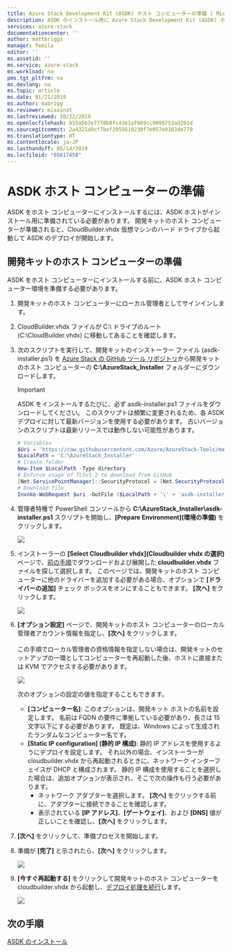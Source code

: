 ```yaml
---
title: Azure Stack Development Kit (ASDK) ホスト コンピューターの準備 | Microsoft Docs
description: ASDK のインストール用に Azure Stack Development Kit (ASDK) ホスト コンピューターを準備する方法について説明します。
services: azure-stack
documentationcenter: ''
author: mattbriggs
manager: femila
editor: ''
ms.assetid: ''
ms.service: azure-stack
ms.workload: na
pms.tgt_pltfrm: na
ms.devlang: na
ms.topic: article
ms.date: 01/21/2019
ms.author: mabrigg
ms.reviewer: misainat
ms.lastreviewed: 10/22/2018
ms.openlocfilehash: b15a5b7e77f0b8fc4361af669cc9099753ad201d
ms.sourcegitcommit: 2a4321a9cf7bef2955610230f7e057e0163de779
ms.translationtype: HT
ms.contentlocale: ja-JP
ms.lasthandoff: 05/14/2019
ms.locfileid: "65617458"
---
```

# <a name="prepare-the-asdk-host-computer"></a>ASDK ホスト コンピューターの準備
ASDK をホスト コンピューターにインストールするには、ASDK ホストがインストール用に準備されている必要があります。 開発キットのホスト コンピューターが準備されると、CloudBuilder.vhdx 仮想マシンのハード ドライブから起動して ASDK のデプロイが開始します。

## <a name="prepare-the-development-kit-host-computer"></a>開発キットのホスト コンピューターの準備
ASDK をホスト コンピューターにインストールする前に、ASDK ホスト コンピューター環境を準備する必要があります。
1. 開発キットのホスト コンピューターにローカル管理者としてサインインします。
2. CloudBuilder.vhdx ファイルが C:\ ドライブのルート (C:\CloudBuilder.vhdx) に移動してあることを確認します。
3. 次のスクリプトを実行して、開発キットのインストーラー ファイル (asdk-installer.ps1) を [Azure Stack の GitHub ツール リポジトリ](https://github.com/Azure/AzureStack-Tools)から開発キットのホスト コンピューターの **C:\AzureStack_Installer** フォルダーにダウンロードします。

   > [!IMPORTANT]
   > ASDK をインストールするたびに、必ず asdk-installer.ps1 ファイルをダウンロードしてください。 このスクリプトは頻繁に変更されるため、各 ASDK デプロイに対して最新バージョンを使用する必要があります。 古いバージョンのスクリプトは最新リリースでは動作しない可能性があります。

   ```powershell
   # Variables
   $Uri = 'https://raw.githubusercontent.com/Azure/AzureStack-Tools/master/Deployment/asdk-installer.ps1'
   $LocalPath = 'C:\AzureStack_Installer'
   # Create folder
   New-Item $LocalPath -Type directory
   # Enforce usage of TLSv1.2 to download from GitHub
   [Net.ServicePointManager]::SecurityProtocol = [Net.SecurityProtocolType]::Tls12
   # Download file
   Invoke-WebRequest $uri -OutFile ($LocalPath + '\' + 'asdk-installer.ps1')
   ```

4. 管理者特権で PowerShell コンソールから **C:\AzureStack_Installer\asdk-installer.ps1** スクリプトを開始し、**[Prepare Environment]\(環境の準備\)** をクリックします。

    ![](media/asdk-prepare-host/1.PNG) 

5. インストーラーの **[Select Cloudbuilder vhdx]\(Cloudbuilder vhdx の選択\)** ページで、[前の手順](asdk-download.md)でダウンロードおよび展開した **cloudbuilder.vhdx** ファイルを探して選択します。 このページでは、開発キットのホスト コンピューターに他のドライバーを追加する必要がある場合、オプションで **[ドライバーの追加]** チェック ボックスをオンにすることもできます。 **[次へ]** をクリックします。  

    ![](media/asdk-prepare-host/2.PNG)

6. **[オプション設定]** ページで、開発キットのホスト コンピューターのローカル管理者アカウント情報を指定し、**[次へ]** をクリックします。<br><br>この手順でローカル管理者の資格情報を指定しない場合は、開発キットのセットアップの一環としてコンピューターを再起動した後、ホストに直接または KVM でアクセスする必要があります。

   ![](media/asdk-prepare-host/3.PNG)

    次のオプションの設定の値を指定することもできます。
    - **[コンピューター名]**: このオプションは、開発キット ホストの名前を設定します。 名前は FQDN の要件に準拠している必要があり、長さは 15 文字以下にする必要があります。 既定は、Windows によって生成されたランダムなコンピューター名です。
    - **[Static IP configuration] (静的 IP 構成)**: 静的 IP アドレスを使用するようにデプロイを設定します。 それ以外の場合、インストーラーが cloudbuilder.vhdx から再起動されるときに、ネットワーク インターフェイスが DHCP と構成されます。 静的 IP 構成を使用することを選択した場合は、追加オプションが表示され、そこで次の操作も行う必要があります。
      - ネットワーク アダプターを選択します。 **[次へ]** をクリックする前に、アダプターに接続できることを確認します。
      - 表示されている **[IP アドレス]**、**[ゲートウェイ]**、および **[DNS]** 値が正しいことを確認し、**[次へ]** をクリックします。
13. **[次へ]** をクリックして、準備プロセスを開始します。
14. 準備が **[完了]** と示されたら、**[次へ]** をクリックします。

    ![](media/asdk-prepare-host/4.PNG)

15. **[今すぐ再起動する]** をクリックして開発キットのホスト コンピューターを cloudbuilder.vhdx から起動し、[デプロイ処理を続行](asdk-install.md)します。

    ![](media/asdk-prepare-host/5.PNG)


## <a name="next-steps"></a>次の手順
[ASDK のインストール](asdk-install.md)
